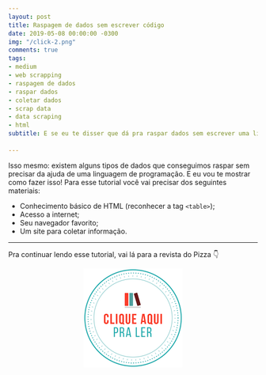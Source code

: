 ```yaml
---
layout: post
title: Raspagem de dados sem escrever código
date: 2019-05-08 00:00:00 -0300
img: "/click-2.png"
comments: true
tags:
- medium
- web scrapping
- raspagem de dados
- raspar dados
- coletar dados
- scrap data
- data scraping
- html
subtitle: E se eu te disser que dá pra raspar dados sem escrever uma linha de código?

---
```

Isso mesmo: existem alguns tipos de dados que conseguimos raspar sem precisar da ajuda de uma linguagem de programação. E eu vou te mostrar como fazer isso! Para esse tutorial você vai precisar dos seguintes materiais:

* Conhecimento básico de HTML (reconhecer a tag `<table>`);
* Acesso a internet;
* Seu navegador favorito;
* Um site para coletar informação.

***

Pra continuar lendo esse tutorial, vai lá para a revista do Pizza 👇

<center>
<a href="https://medium.com/pizzadedados/raspando-sem-codigo-37caa24395ee">
<img src="/images/clique-aqui-para-ler.png"/>
</a>
</center>